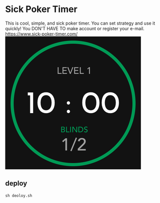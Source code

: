 # Sick Poker Timer
This is cool, simple, and sick poker timer. You can set strategy and use it quickly! You DON'T HAVE TO make account or register your e-mail.
https://www.sick-poker-timer.com/
![sick-poker-timer](src/assets/index.png)

## deploy
```
sh deoloy.sh
```
